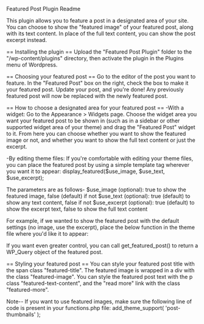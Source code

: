 Featured Post Plugin Readme

This plugin allows you to feature a post in a designated area of your site. You can choose to show the "featured image" of your featured post, along with its text content. In place of the full text content, you can show the post excerpt instead.

== Installing the plugin ==
Upload the "Featured Post Plugin" folder to the "/wp-content/plugins" directory, then activate the plugin in the Plugins menu of Wordpress.

== Choosing your featured post ==
Go to the editor of the post you want to feature. In the "Featured Post" box on the right, check the box to make it your featured post. Update your post, and you're done! Any previously featured post will now be replaced with the newly featured post.

== How to choose a designated area for your featured post ==
-With a widget: Go to the Appearance > Widgets page. Choose the widget area you want your featured post to be shown in (such as in a sidebar or other supported widget area of your theme) and drag the "Featured Post" widget to it. From here you can choose whether you want to show the featured image or not, and whether you want to show the full text content or just the excerpt.

-By editing theme files: If you're comfortable with editing your theme files, you can place the featured post by using a simple template tag wherever you want it to appear:
display_featured($use_image, $use_text, $use_excerpt);

The parameters are as follows-
$use_image (optional): true to show the featured image, false (default) if not
$use_text (optional): true (default) to show any text content, false if not
$use_excerpt (optional): true (default) to show the excerpt text, false to show the full text content

For example, if we wanted to show the featured post with the default settings (no image, use the excerpt), place the below function in the theme file where you'd like it to appear:
<?php display_featured(); ?>

If you want even greater control, you can call get_featured_post() to return a WP_Query object of the featured post.

== Styling your featured post ==
You can style your featured post title with the span class "featured-title". The featured image is wrapped in a div with the class "featured-image". You can style the featured post text with the p class "featured-text-content", and the "read more" link with the class "featured-more".

Note-- If you want to use featured images, make sure the following line of code is present in your functions.php file: 
add_theme_support( 'post-thumbnails' );
